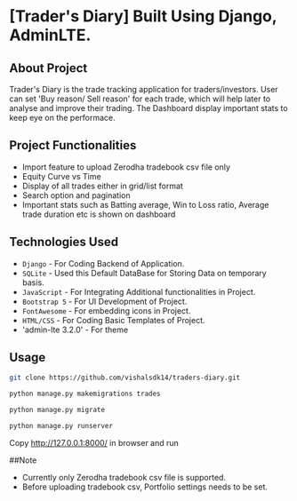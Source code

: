 # [Trader's Diary] Built Using Django, AdminLTE.

## About Project
Trader's Diary is the trade tracking application for traders/investors. User can set 'Buy reason/ Sell reason' for each trade,
which will help later to analyse and improve their trading. The Dashboard display important stats to keep eye on the
performace. 

## Project Functionalities 
- Import feature to upload Zerodha tradebook csv file only
- Equity Curve vs Time
- Display of all trades either in grid/list format
- Search option and pagination
- Important stats such as Batting average, Win to Loss ratio, Average trade duration etc is shown on dashboard

## Technologies Used
- `Django` - For Coding Backend of Application.
- `SQLite` - Used this Default DataBase for Storing Data on temporary basis.
- `JavaScript` - For Integrating Additional functionalities in Project.
- `Bootstrap 5` - For UI Development of Project.
- `FontAwesome` - For embedding icons in Project.
- `HTML/CSS` - For Coding Basic Templates of Project.
- 'admin-lte 3.2.0' - For theme

## Usage

```BASH
git clone https://github.com/vishalsdk14/traders-diary.git
```

```BASH
python manage.py makemigrations trades
```

```BASH
python manage.py migrate
```

```BASH
python manage.py runserver
```

Copy http://127.0.0.1:8000/ in browser and run


##Note
- Currently only Zerodha tradebook csv file is supported.
- Before uploading tradebook csv, Portfolio settings needs to be set. 
